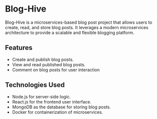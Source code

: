 # Blog-Hive

Blog-Hive is a microservices-based blog post project that allows users to create, read, and store blog posts. It leverages a modern microservices architecture to provide a scalable and flexible blogging platform.

## Features

- Create and publish blog posts.
- View and read published blog posts.
- Comment on blog posts for user interaction

## Technologies Used

- Node.js for server-side logic.
- React.js for the frontend user interface.
- MongoDB as the database for storing blog posts.
- Docker for containerization of microservices.
